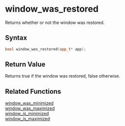 
# window_was_restored

Returns whether or not the window was restored.

## Syntax

```cpp
bool window_was_restored(app_t* app);
```

## Return Value

Returns true if the window was restored, false otherwise.

## Related Functions

[window_was_minimized](https://github.com/RandyGaul/cute_framework/blob/master/docs/window/window_was_minimized.md)  
[window_was_maximized](https://github.com/RandyGaul/cute_framework/blob/master/docs/window/window_was_maximized.md)  
[window_is_minimized](https://github.com/RandyGaul/cute_framework/blob/master/docs/window/window_is_minimized.md)  
[window_is_maximized](https://github.com/RandyGaul/cute_framework/blob/master/docs/window/window_is_maximized.md)  
